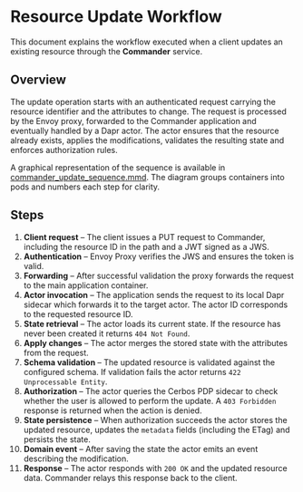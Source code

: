 # Resource Update Workflow

This document explains the workflow executed when a client updates an existing resource through the **Commander** service.

## Overview
The update operation starts with an authenticated request carrying the resource identifier and the attributes to change. The request is processed by the Envoy proxy, forwarded to the Commander application and eventually handled by a Dapr actor. The actor ensures that the resource already exists, applies the modifications, validates the resulting state and enforces authorization rules.

A graphical representation of the sequence is available in [commander_update_sequence.mmd](commander_update_sequence.mmd). The diagram groups containers into pods and numbers each step for clarity.

## Steps
1. **Client request** – The client issues a PUT request to Commander, including the resource ID in the path and a JWT signed as a JWS.
2. **Authentication** – Envoy Proxy verifies the JWS and ensures the token is valid.
3. **Forwarding** – After successful validation the proxy forwards the request to the main application container.
4. **Actor invocation** – The application sends the request to its local Dapr sidecar which forwards it to the target actor. The actor ID corresponds to the requested resource ID.
5. **State retrieval** – The actor loads its current state. If the resource has never been created it returns `404 Not Found`.
6. **Apply changes** – The actor merges the stored state with the attributes from the request.
7. **Schema validation** – The updated resource is validated against the configured schema. If validation fails the actor returns `422 Unprocessable Entity`.
8. **Authorization** – The actor queries the Cerbos PDP sidecar to check whether the user is allowed to perform the update. A `403 Forbidden` response is returned when the action is denied.
9. **State persistence** – When authorization succeeds the actor stores the updated resource, updates the `metadata` fields (including the ETag) and persists the state.
10. **Domain event** – After saving the state the actor emits an event describing the modification.
11. **Response** – The actor responds with `200 OK` and the updated resource data. Commander relays this response back to the client.
